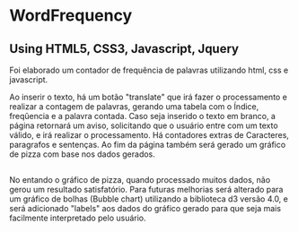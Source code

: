 # WordFrequency
## Using HTML5, CSS3, Javascript, Jquery

Foi elaborado um contador de frequência de palavras utilizando html, css e javascript.

Ao inserir o texto, há um botão "translate" que irá fazer o processamento e realizar a contagem de palavras, gerando uma tabela com o Índice, freqûencia e a palavra contada.
Caso seja inserido o texto em branco, a página retornará um aviso, solicitando que o usuário entre com um texto válido, e irá realizar o processamento.
Há contadores extras de Caracteres, paragrafos e sentenças.
Ao fim da página também será gerado um gráfico de pizza com base nos dados gerados.

## 

No entando o gráfico de pizza, quando processado muitos dados, não gerou um resultado satisfatório.
Para futuras melhorias será alterado para um gráfico de bolhas (Bubble chart) utilizando a biblioteca d3 versão 4.0, e será adicionado "labels" aos dados do gráfico gerado para que seja mais facilmente interpretado pelo usuário.

